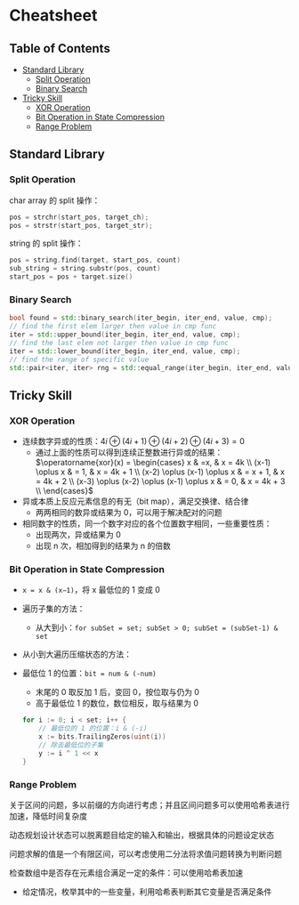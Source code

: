 # Cheatsheet

<!-- omit in toc -->
## Table of Contents

- [Standard Library](#standard-library)
  - [Split Operation](#split-operation)
  - [Binary Search](#binary-search)
- [Tricky Skill](#tricky-skill)
  - [XOR Operation](#xor-operation)
  - [Bit Operation in State Compression](#bit-operation-in-state-compression)
  - [Range Problem](#range-problem)

## Standard Library

### Split Operation

char array 的 split 操作：

```c
pos = strchr(start_pos, target_ch);
pos = strstr(start_pos, target_str);
```

string 的 split 操作：

```cpp
pos = string.find(target, start_pos, count)
sub_string = string.substr(pos, count)
start_pos = pos + target.size()
```

### Binary Search

```cpp
bool found = std::binary_search(iter_begin, iter_end, value, cmp);
// find the first elem larger then value in cmp func
iter = std::upper_bound(iter_begin, iter_end, value, cmp);
// find the last elem not larger then value in cmp func
iter = std::lower_bound(iter_begin, iter_end, value, cmp);
// find the range of specific value
std::pair<iter, iter> rng = std::equal_range(iter_begin, iter_end, value, cmp);
```

## Tricky Skill

### XOR Operation

- 连续数字异或的性质：$4i \oplus (4i+1) \oplus (4i+2) \oplus (4i+3) = 0$
  - 通过上面的性质可以得到连续正整数进行异或的结果：$\operatorname{xor}(x) = \begin{cases}
    x & =x, & x = 4k \\
    (x-1) \oplus x & = 1, & x = 4k + 1 \\
    (x-2) \oplus (x-1) \oplus x & = x + 1, & x = 4k + 2 \\
    (x-3) \oplus (x-2) \oplus (x-1) \oplus x & = 0, & x = 4k + 3 \\
  \end{cases}$
- 异或本质上反应元素信息的有无（bit map），满足交换律、结合律
  - 两两相同的数异或结果为 0，可以用于解决配对的问题
- 相同数字的性质，同一个数字对应的各个位置数字相同，一些重要性质：
  - 出现两次，异或结果为 0
  - 出现 n 次，相加得到的结果为 n 的倍数

### Bit Operation in State Compression

- `x = x & (x−1)`，将 x 最低位的 1 变成 0
- 遍历子集的方法：
  - 从大到小：`for subSet = set; subSet > 0; subSet = (subSet-1) & set`
- 从小到大遍历压缩状态的方法：
- 最低位 1 的位置：`bit = num & (-num)`
  - 末尾的 0 取反加 1 后，变回 0，按位取与仍为 0
  - 高于最低位 1 的数位，数位相反，取与结果为 0

  ```go
  for i := 0; i < set; i++ {
      // 最低位的 1 的位置：i & (-i)
      x := bits.TrailingZeros(uint(i))
      // 除去最低位的子集
      y := i ^ 1 << x
  }
  ```

### Range Problem

关于区间的问题，多以前缀的方向进行考虑；并且区间问题多可以使用哈希表进行加速，降低时间复杂度

动态规划设计状态可以脱离题目给定的输入和输出，根据具体的问题设定状态

问题求解的值是一个有限区间，可以考虑使用二分法将求值问题转换为判断问题

检查数组中是否存在元素组合满足一定的条件：可以使用哈希表加速

- 给定情况，枚举其中的一些变量，利用哈希表判断其它变量是否满足条件
